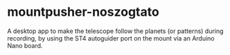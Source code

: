 # mountpusher-noszogtato
A desktop app to make the telescope follow the planets (or patterns) during recording, by using the ST4 autoguider port on the mount via an Arduino Nano board.
